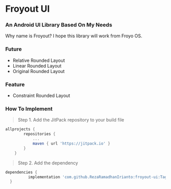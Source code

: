 # Froyout UI

### An Android UI Library Based On My Needs
Why name is Froyout? I hope this library will work from Froyo OS.

### Future
- Relative Rounded Layout 
- Linear Rounded Layout 
- Original Rounded Layout 

### Feature
- Constraint Rounded Layout 

### How To Implement
> Step 1. Add the JitPack repository to your build file

```gradle
allprojects {
		repositories {
			...
			maven { url 'https://jitpack.io' }
		}
	}
  ```
  > Step 2. Add the dependency
  ```gradle
  dependencies {
	        implementation 'com.github.RezaRamadhanIrianto:froyout-ui:Tag'
	}
  ```
